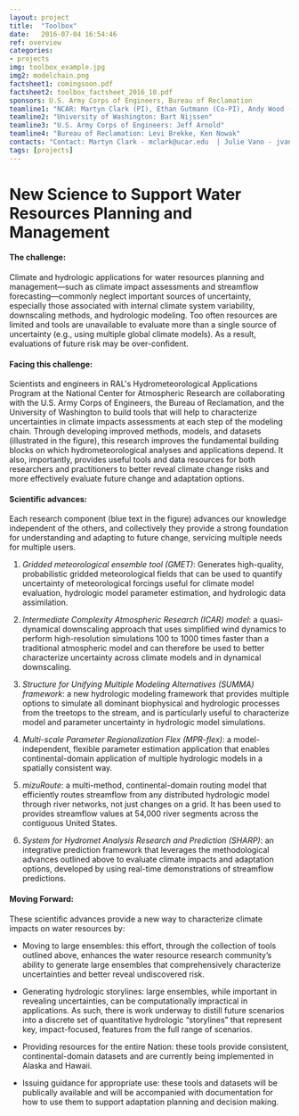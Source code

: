 ```yaml
---
layout: project
title:  "Toolbox"
date:   2016-07-04 16:54:46
ref: overview
categories:
- projects
img: toolbox_example.jpg
img2: modelchain.png
factsheet1: comingsoon.pdf
factsheet2: toolbox_factsheet_2016_10.pdf
sponsors: U.S. Army Corps of Engineers, Bureau of Reclamation
teamline1: "NCAR: Martyn Clark (PI), Ethan Gutmann (Co-PI), Andy Wood (Co-PI), Andy Newman, Naoki Mizukami, Julie Vano"
teamline2: "University of Washington: Bart Nijssen"
teamline3: "U.S. Army Corps of Engineers: Jeff Arnold"
teamline4: "Bureau of Reclamation: Levi Brekke, Ken Nowak"
contacts: "Contact: Martyn Clark - mclark@ucar.edu  | Julie Vano - jvano@ucar.edu"
tags: [projects]
---
```


# New Science to Support Water Resources Planning and Management 

#### **The challenge:** 

Climate and hydrologic applications for water resources planning and management—such as climate impact assessments and streamflow forecasting—commonly neglect important sources of uncertainty, especially those associated with internal climate system variability, downscaling methods, and hydrologic modeling.  Too often resources are limited and tools are unavailable to evaluate more than a single source of uncertainty (e.g., using multiple global climate models).  As a result, evaluations of future risk may be over-confident.

#### **Facing this challenge:**

Scientists and engineers in RAL's Hydrometeorological Applications Program at the National Center for Atmospheric Research are collaborating with the U.S. Army Corps of Engineers, the Bureau of Reclamation, and the University of Washington to build tools that will help to characterize uncertainties in climate impacts assessments at each step of the modeling chain. Through developing improved methods, models, and datasets (illustrated in the figure), this research improves the fundamental building blocks on which hydrometeorological analyses and applications depend. It also, importantly, provides useful tools and data resources for both researchers and practitioners to better reveal climate change risks and more effectively evaluate future change and adaptation options.

#### **Scientific advances:**

Each research component (blue text in the figure) advances our knowledge independent of the others, and collectively they provide a strong foundation for understanding and adapting to future change, servicing multiple needs for multiple users.

1.	*Gridded meteorological ensemble tool (GMET)*: Generates high-quality, probabilistic gridded meteorological fields that can be used to quantify uncertainty of meteorological forcings useful for climate model evaluation, hydrologic model parameter estimation, and hydrologic data assimilation.

2.  *Intermediate Complexity Atmospheric Research (ICAR) model*: a quasi-dynamical downscaling approach that uses simplified wind dynamics to perform high-resolution simulations 100 to 1000 times faster than a traditional atmospheric model and can therefore be used to better characterize uncertainty across climate models and in dynamical downscaling.

3.	*Structure for Unifying Multiple Modeling Alternatives (SUMMA) framework*: a new hydrologic modeling framework that provides multiple options to simulate all dominant biophysical and hydrologic processes from the treetops to the stream, and is particularly useful to characterize model and parameter uncertainty in hydrologic model simulations.

4.	*Multi-scale Parameter Regionalization Flex (MPR-flex)*: a model-independent, flexible parameter estimation application that enables continental-domain application of multiple hydrologic models in a spatially consistent way.

5.	*mizuRoute*: a multi-method, continental-domain routing model that efficiently routes streamflow from any distributed hydrologic model through river networks, not just changes on a grid.  It has been used to provides streamflow values at 54,000 river segments across the contiguous United States.

6.	*System for Hydromet Analysis Research and Prediction (SHARP)*: an integrative prediction framework that leverages the methodological advances outlined above to evaluate climate impacts and adaptation options, developed by using real-time demonstrations of streamflow predictions.


#### **Moving Forward:** 

These scientific advances provide a new way to characterize climate impacts on water resources by:

*   Moving to large ensembles: this effort, through the collection of tools outlined above, enhances the water resource research community’s ability to generate large ensembles that comprehensively characterize uncertainties and better reveal undiscovered risk.

*   Generating hydrologic storylines: large ensembles, while important in revealing uncertainties, can be computationally impractical in applications.  As such, there is work underway to distill future scenarios into a discrete set of quantitative hydrologic “storylines” that represent key, impact-focused, features from the full range of scenarios.

*   Providing resources for the entire Nation: these tools provide consistent, continental-domain datasets and are currently being implemented in Alaska and Hawaii.

*   Issuing guidance for appropriate use: these tools and datasets will be publically available and will be accompanied with documentation for how to use them to support adaptation planning and decision making.
